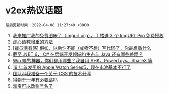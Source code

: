 # v2ex热议话题

`最后更新时间：2022-04-08 11:27:40 +0800`

1. [我来推广我的免费图床了（imgurl.org）， T 楼送 3 个 ImgURL Pro 免费授权](https://www.v2ex.com/t/845469)
1. [虚心请教增重的方法](https://www.v2ex.com/t/845509)
1. [[裁员潮有感] 假如，以后你不能（或者不想）写代码了，你最想做什么](https://www.v2ex.com/t/845618)
1. [截至 .NET 6， C# 在后端开发领域的生态与 Java 还有哪些差距？](https://www.v2ex.com/t/845526)
1. [Win 端的神器，你们都用哪些？我自用 AHK、PowerToys、ShareX 等](https://www.v2ex.com/t/845584)
1. [19 年首发买的 Apple Watch Series5，现在电池基本不行了](https://www.v2ex.com/t/845485)
1. [团队叫我准备一个关于 CSS 的技术分享](https://www.v2ex.com/t/845458)
1. [得物干一年有必要跳吗](https://www.v2ex.com/t/845607)
1. [淘宝可以改账号名了](https://www.v2ex.com/t/845476)

